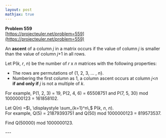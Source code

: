 ```yaml
---
layout: post
mathjax: true
---
```

**Problem 559**  
[https://projecteuler.net/problem=559](https://projecteuler.net/problem=559)

<p>An <b>ascent</b> of a column <var>j</var> in a matrix occurs if the value of column <var>j</var> is smaller than the value of column <var>j</var>+1 in all rows.
</p><p>
Let P(<var>k</var>, <var>r</var>, <var>n</var>) be the number of <var>r</var> x <var>n</var> matrices with the following properties:</p>

<ul><li>The rows are permutations of {1, 2, 3, ... , <var>n</var>}.</li>
<li> Numbering the first column as 1, a column ascent occurs at column <var>j</var>&lt;<var>n</var> <b>if and only if</b> <var>j</var> is not a multiple of <var>k</var>.</li>

</ul><p>For example, P(1, 2, 3) = 19, P(2, 4, 6) = 65508751 and  P(7, 5, 30) mod 1000000123 = 161858102.</p>

Let Q(<var>n</var>) =$\,  \displaystyle \sum_{k=1}^n\,$ P(<var>k</var>, <var>n</var>, <var>n</var>).<br />
For example, Q(5) = 21879393751 and Q(50) mod 1000000123 = 819573537.

<p>Find Q(50000) mod 1000000123.</p>
---
